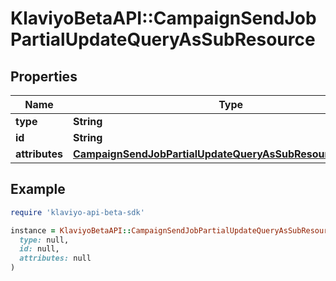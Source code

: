 # KlaviyoBetaAPI::CampaignSendJobPartialUpdateQueryAsSubResource

## Properties

| Name | Type | Description | Notes |
| ---- | ---- | ----------- | ----- |
| **type** | **String** |  |  |
| **id** | **String** |  |  |
| **attributes** | [**CampaignSendJobPartialUpdateQueryAsSubResourceAttributes**](CampaignSendJobPartialUpdateQueryAsSubResourceAttributes.md) |  |  |

## Example

```ruby
require 'klaviyo-api-beta-sdk'

instance = KlaviyoBetaAPI::CampaignSendJobPartialUpdateQueryAsSubResource.new(
  type: null,
  id: null,
  attributes: null
)
```

